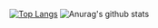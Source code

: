 [![Top Langs](https://github-readme-stats.vercel.app/api/top-langs/?username=mic7x4&layout=compact)](https://github.com/mic7x4/github-readme-stats)
![Anurag's github stats](https://github-readme-stats.vercel.app/api?username=mic7x4&show_icons=true&theme=jolly)

<!--
**mic7x4/mic7x4** is a ✨ _special_ ✨ repository because its `README.md` (this file) appears on your GitHub profile.

Here are some ideas to get you started:

- 🔭 I’m currently working on ...
- 🌱 I’m currently learning ...
- 👯 I’m looking to collaborate on ...
- 🤔 I’m looking for help with ...
- 💬 Ask me about ...
- 📫 How to reach me: ...
- 😄 Pronouns: ...
- ⚡ Fun fact: ...
-->
